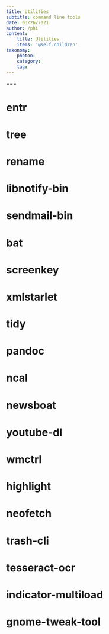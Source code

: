 ```yaml
---
title: Utilities
subtitle: command line tools
date: 03/26/2021
author: /phi
content:
    title: Utilities
    items: '@self.children'
taxonomy:
    photon:
    category: 
    tag: 
---
```




===

# entr
# tree
# rename
# libnotify-bin
# sendmail-bin
# bat
# screenkey
# xmlstarlet
# tidy
# pandoc
# ncal
# newsboat
# youtube-dl
# wmctrl
# highlight
# neofetch
# trash-cli
# tesseract-ocr
# indicator-multiload

# gnome-tweak-tool
# 
